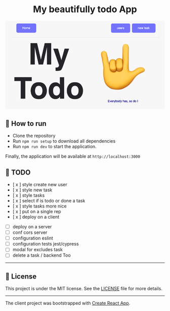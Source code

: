 <h1 align="center">My beautifully todo App</h1>

<p align="center">
  <img alt="Preview" src="./.github/preview.png">
</p>

## 🚀 How to run

- Clone the repository
- Run `npm run setup` to download all dependencies
- Run `npm run dev` to start the application.

Finally, the application will be available at `http://localhost:3000`

## 🎩 TODO

- [ x ] style create new user
- [ x ] style new task
- [ x ] style tasks
- [ x ] select if is todo or done a task
- [ x ] style tasks more nice
- [ x ] put on a single rep
- [ x ] deploy on a client
- [ ] deploy on a server
- [ ] conf cors server
- [ ] configuration eslint
- [ ] configuration tests jest/cypress
- [ ] modal for excludes task
- [ ] delete a task / backend Too

---
## 📄 License

This project is under the MIT license. See the [LICENSE](LICENSE.md) file for more details.

---

The client project was bootstrapped with [Create React App](https://github.com/facebook/create-react-app).
